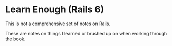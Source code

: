 # Learn Enough (Rails 6)

This is not a comprehensive set of notes on Rails.

These are notes on things I learned or brushed up on when working through the book.

#